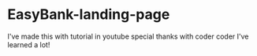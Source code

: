 # EasyBank-landing-page
I've made this with tutorial in youtube special thanks with coder coder I've learned a lot!
